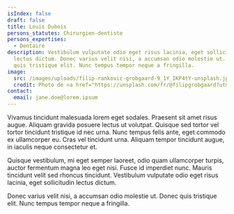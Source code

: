 ```yaml
---
isIndex: false
draft: false
title: Louis Dubois
persons_statutes: Chirurgien-dentiste
persons_expertises:
  - Dentaire
description: Vestibulum vulputate odio eget risus lacinia, eget sollicitudin
  lectus dictum. Donec varius velit nisi, a accumsan odio molestie ut. Donec
  quis tristique elit. Nunc tempus tempor neque a fringilla.
image:
  src: /images/uploads/filip-rankovic-grobgaard-9_1Y_IKP4tY-unsplash.jpg
  credit: Photo de <a href="https://unsplash.com/fr/@filipgrobgaard?utm_content=creditCopyText&utm_medium=referral&utm_source=unsplash">Filip Rankovic Grobgaard</a> sur <a href="https://unsplash.com/fr/photos/un-homme-souriant-pour-la-camera-9_1Y_IKP4tY?utm_content=creditCopyText&utm_medium=referral&utm_source=unsplash">Unsplash</a>
contact:
  email: jane.doe@lorem.ipsum
---
```

Vivamus tincidunt malesuada lorem eget sodales. Praesent sit amet risus augue. Aliquam gravida posuere lectus ut volutpat. Quisque sed tortor vel tortor tincidunt tristique id nec urna. Nunc tempus felis ante, eget commodo ex ullamcorper eu. Cras vel tincidunt urna. Aliquam tempor tincidunt augue, in iaculis neque consectetur et.

Quisque vestibulum, mi eget semper laoreet, odio quam ullamcorper turpis, auctor fermentum magna leo eget nisi. Fusce id imperdiet nunc. Mauris tincidunt velit sed rhoncus tincidunt. Vestibulum vulputate odio eget risus lacinia, eget sollicitudin lectus dictum.

Donec varius velit nisi, a accumsan odio molestie ut. Donec quis tristique elit. Nunc tempus tempor neque a fringilla.